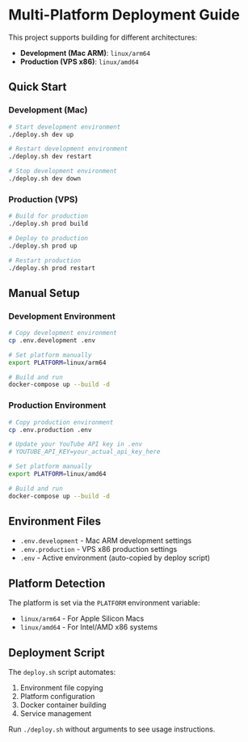 # Multi-Platform Deployment Guide

This project supports building for different architectures:
- **Development (Mac ARM)**: `linux/arm64`
- **Production (VPS x86)**: `linux/amd64`

## Quick Start

### Development (Mac)
```bash
# Start development environment
./deploy.sh dev up

# Restart development environment
./deploy.sh dev restart

# Stop development environment
./deploy.sh dev down
```

### Production (VPS)
```bash
# Build for production
./deploy.sh prod build

# Deploy to production
./deploy.sh prod up

# Restart production
./deploy.sh prod restart
```

## Manual Setup

### Development Environment
```bash
# Copy development environment
cp .env.development .env

# Set platform manually
export PLATFORM=linux/arm64

# Build and run
docker-compose up --build -d
```

### Production Environment
```bash
# Copy production environment
cp .env.production .env

# Update your YouTube API key in .env
# YOUTUBE_API_KEY=your_actual_api_key_here

# Set platform manually
export PLATFORM=linux/amd64

# Build and run
docker-compose up --build -d
```

## Environment Files

- `.env.development` - Mac ARM development settings
- `.env.production` - VPS x86 production settings
- `.env` - Active environment (auto-copied by deploy script)

## Platform Detection

The platform is set via the `PLATFORM` environment variable:
- `linux/arm64` - For Apple Silicon Macs
- `linux/amd64` - For Intel/AMD x86 systems

## Deployment Script

The `deploy.sh` script automates:
1. Environment file copying
2. Platform configuration  
3. Docker container building
4. Service management

Run `./deploy.sh` without arguments to see usage instructions.
